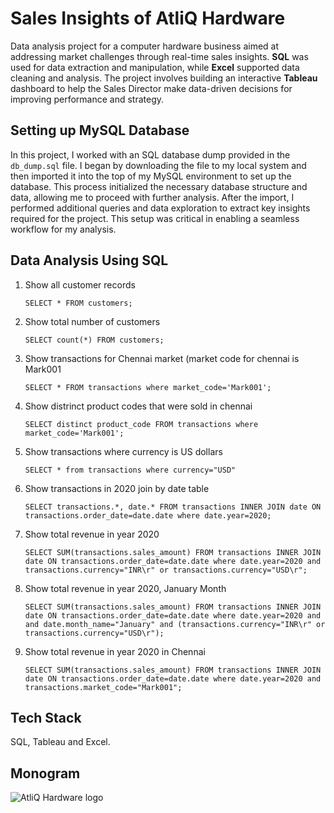 # Sales Insights of AtliQ Hardware
Data analysis project for a computer hardware business aimed at addressing market challenges through real-time sales insights. **SQL** was used for data extraction and manipulation, while **Excel** supported data cleaning and analysis. The project involves building an interactive **Tableau** dashboard to help the Sales Director make data-driven decisions for improving performance and strategy.

## Setting up MySQL Database
In this project, I worked with an SQL database dump provided in the `db_dump.sql` file. I began by downloading the file to my local system and then imported it into the top of my MySQL environment to set up the database. This process initialized the necessary database structure and data, allowing me to proceed with further analysis. After the import, I performed additional queries and data exploration to extract key insights required for the project. This setup was critical in enabling a seamless workflow for my analysis.


## Data Analysis Using SQL
1. Show all customer records

    ``
    SELECT * FROM customers;
    ``

2. Show total number of customers

    ``
    SELECT count(*) FROM customers;
    ``

3. Show transactions for Chennai market (market code for chennai is Mark001

    ``
    SELECT * FROM transactions where market_code='Mark001';
    ``

4. Show distrinct product codes that were sold in chennai

    ``
    SELECT distinct product_code FROM transactions where market_code='Mark001';
    ``

5. Show transactions where currency is US dollars

    ``
    SELECT * from transactions where currency="USD"
    ``

6. Show transactions in 2020 join by date table

    ``
    SELECT transactions.*, date.* FROM transactions INNER JOIN date ON transactions.order_date=date.date where date.year=2020;
    ``

7. Show total revenue in year 2020

    ``
   SELECT SUM(transactions.sales_amount) FROM transactions INNER JOIN date ON transactions.order_date=date.date where date.year=2020 and transactions.currency="INR\r" or transactions.currency="USD\r";
    ``

8. Show total revenue in year 2020, January Month

    ``
   SELECT SUM(transactions.sales_amount) FROM transactions INNER JOIN date ON transactions.order_date=date.date where date.year=2020 and and date.month_name="January" and (transactions.currency="INR\r" or transactions.currency="USD\r");
    ``

9. Show total revenue in year 2020 in Chennai

    ``
SELECT SUM(transactions.sales_amount) FROM transactions INNER JOIN date ON transactions.order_date=date.date where date.year=2020 and transactions.market_code="Mark001";
    ``
## Tech Stack
SQL, Tableau and Excel.

## Monogram
![AtliQ Hardware logo](https://github.com/user-attachments/assets/34676f28-418d-4055-868c-fbebbbe3d623)

